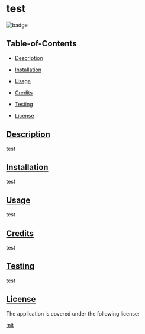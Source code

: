 
  # test

  
  ![badge](https://img.shields.to/badge/license-mit-blue)
    

  ## Table-of-Contents

  * [Description](#description)
  * [Installation](#install)
  * [Usage](#usage)
  * [Credits](#credits)
  * [Testing](#test)
  
  * [License](#license)

  ## [Description](#table-of-contents)

  test

  ## [Installation](#table-of-contents)

  test

  ## [Usage](#table-of-contents)

  test

  ## [Credits](#table-of-contents)

  test

  ## [Testing](#table-of-contents)

  test

  
  ## [License](#table-of-contents)
    
  The application is covered under the following license:
    
  
  [mit](https://choosealicense.com/licenses/mit)
    
  
